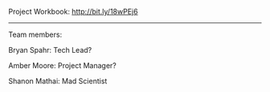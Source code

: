 Project Workbook: http://bit.ly/18wPEj6

--------------------------------------------------------------------------

Team members:

Bryan Spahr: Tech Lead?

Amber Moore: Project Manager?

Shanon Mathai: Mad Scientist

